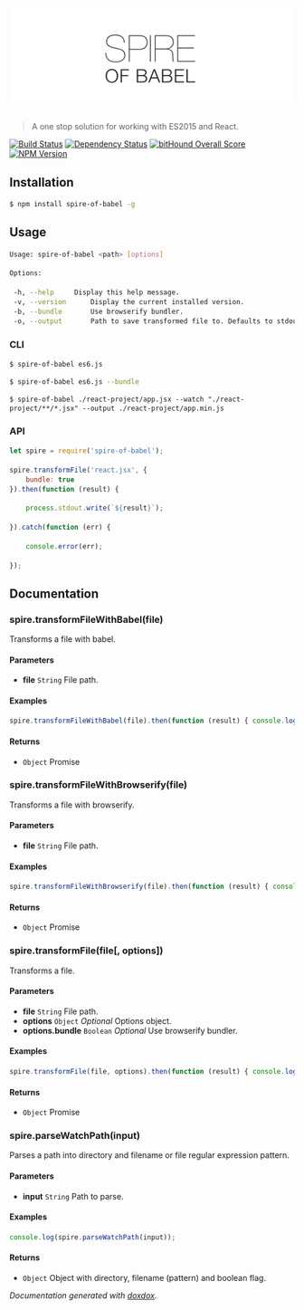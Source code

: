 # ![Spire of Babel](logo.png)

> A one stop solution for working with ES2015 and React.

[![Build Status](https://travis-ci.org/neogeek/spire-of-babel.svg?branch=master)](https://travis-ci.org/neogeek/spire-of-babel)
[![Dependency Status](https://david-dm.org/neogeek/spire-of-babel.svg)](https://david-dm.org/neogeek/spire-of-babel)
[![bitHound Overall Score](https://www.bithound.io/github/neogeek/spire-of-babel/badges/score.svg)](https://www.bithound.io/github/neogeek/spire-of-babel)
[![NPM Version](http://img.shields.io/npm/v/spire-of-babel.svg?style=flat)](https://www.npmjs.org/package/spire-of-babel)

## Installation

```bash
$ npm install spire-of-babel -g
```

## Usage

```bash
Usage: spire-of-babel <path> [options]

Options:

 -h, --help		Display this help message.
 -v, --version		Display the current installed version.
 -b, --bundle		Use browserify bundler.
 -o, --output		Path to save transformed file to. Defaults to stdout.
```

### CLI

```bash
$ spire-of-babel es6.js
```

```bash
$ spire-of-babel es6.js --bundle
```

```
$ spire-of-babel ./react-project/app.jsx --watch "./react-project/**/*.jsx" --output ./react-project/app.min.js
```

### API

```javascript
let spire = require('spire-of-babel');

spire.transformFile('react.jsx', {
    bundle: true
}).then(function (result) {

    process.stdout.write(`${result}`);

}).catch(function (err) {

    console.error(err);

});
```

## Documentation



### spire.transformFileWithBabel(file) 

Transforms a file with babel.




#### Parameters

- **file** `String`   File path.




#### Examples

```javascript
spire.transformFileWithBabel(file).then(function (result) { console.log(result); });
```


#### Returns


- `Object`   Promise




### spire.transformFileWithBrowserify(file) 

Transforms a file with browserify.




#### Parameters

- **file** `String`   File path.




#### Examples

```javascript
spire.transformFileWithBrowserify(file).then(function (result) { console.log(result); });
```


#### Returns


- `Object`   Promise




### spire.transformFile(file[, options]) 

Transforms a file.




#### Parameters

- **file** `String`   File path.
- **options** `Object`  *Optional* Options object.
- **options.bundle** `Boolean`  *Optional* Use browserify bundler.




#### Examples

```javascript
spire.transformFile(file, options).then(function (result) { console.log(result); });
```


#### Returns


- `Object`   Promise




### spire.parseWatchPath(input) 

Parses a path into directory and filename or file regular expression pattern.




#### Parameters

- **input** `String`   Path to parse.




#### Examples

```javascript
console.log(spire.parseWatchPath(input));
```


#### Returns


- `Object`   Object with directory, filename (pattern) and boolean flag.




*Documentation generated with [doxdox](https://github.com/neogeek/doxdox).*
